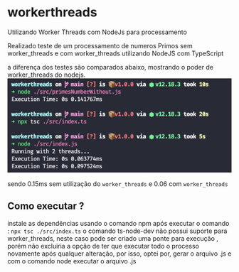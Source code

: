 # workerthreads
Utilizando Worker Threads com NodeJs para processamento

Realizado teste de um processamento de numeros Primos sem worker_threads e com worker_threads utilizando NodeJS com TypeScript

a diferença dos testes são comparados abaixo, mostrando o poder de worker_threads do nodejs. 
![image](https://github.com/fidsouza/workerthreads/blob/main/workerthreads.png)

sendo 0.15ms sem utilização do `worker_threads`
e 0.06 com `worker_threads`

## Como executar ? 

instale as dependências usando o comando npm
após executar o comando :
`npx tsc ./src/index.ts`
o comando ts-node-dev não possui suporte para worker_threads, neste caso pode ser criado uma ponte para execução , porém não excluiria a opção de ter que executar todo o processo novamente após qualquer alteração, por isso, optei por, gerar o arquivo .js e com o comando node executar o arquivo .js




